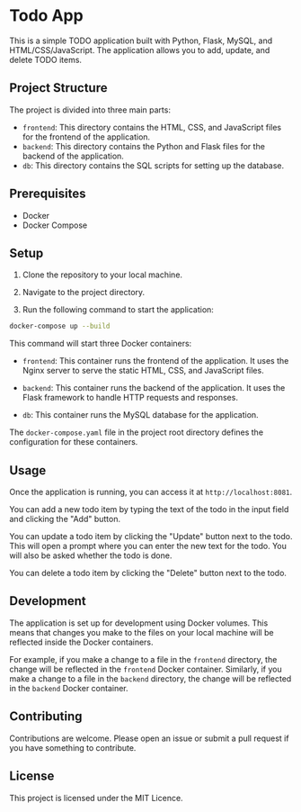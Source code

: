 # Todo App

This is a simple TODO application built with Python, Flask, MySQL, and HTML/CSS/JavaScript. The application allows you to add, update, and delete TODO items.

## Project Structure

The project is divided into three main parts:

- `frontend`: This directory contains the HTML, CSS, and JavaScript files for the frontend of the application.
- `backend`: This directory contains the Python and Flask files for the backend of the application.
- `db`: This directory contains the SQL scripts for setting up the database.

## Prerequisites

- Docker
- Docker Compose

## Setup

1. Clone the repository to your local machine.

2. Navigate to the project directory.

3. Run the following command to start the application:

```bash
docker-compose up --build
```

This command will start three Docker containers:

- `frontend`: This container runs the frontend of the application. It uses the Nginx server to serve the static HTML, CSS, and JavaScript files.

- `backend`: This container runs the backend of the application. It uses the Flask framework to handle HTTP requests and responses.

- `db`: This container runs the MySQL database for the application.

The `docker-compose.yaml` file in the project root directory defines the configuration for these containers.

## Usage

Once the application is running, you can access it at `http://localhost:8081`.

You can add a new todo item by typing the text of the todo in the input field and clicking the "Add" button.

You can update a todo item by clicking the "Update" button next to the todo. This will open a prompt where you can enter the new text for the todo. You will also be asked whether the todo is done.

You can delete a todo item by clicking the "Delete" button next to the todo.

## Development

The application is set up for development using Docker volumes. This means that changes you make to the files on your local machine will be reflected inside the Docker containers.

For example, if you make a change to a file in the `frontend` directory, the change will be reflected in the `frontend` Docker container. Similarly, if you make a change to a file in the `backend` directory, the change will be reflected in the `backend` Docker container.

## Contributing

Contributions are welcome. Please open an issue or submit a pull request if you have something to contribute.

## License

This project is licensed under the MIT Licence.
